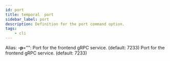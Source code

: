 ```yaml
---
id: port
title: temporal  port
sidebar_label: port
description: Definition for the port command option.
tags:
	- cli
---
```


Alias: **-p**="": Port for the frontend gRPC service. (default: 7233)
 Port for the frontend gRPC service. (default: 7233)

